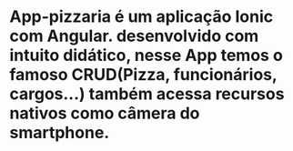 # App-pizzaria é um aplicação Ionic com Angular. desenvolvido com intuito didático, nesse App temos o famoso CRUD(Pizza, funcionários, cargos...) também acessa recursos nativos como câmera do smartphone.
